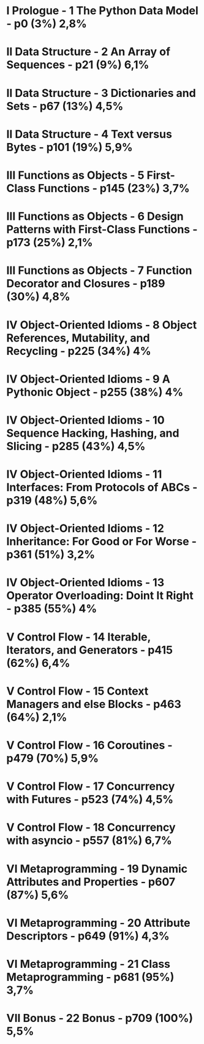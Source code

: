 <!-- *********************************************************************** -->
<!--                                                                         -->
<!--                                                      :::      ::::::::  -->
<!-- Fluent_Python.md                                   :+:      :+:    :+:  -->
<!--                                                  +:+ +:+         +:+    -->
<!-- By: ngoguey <ngoguey@student.42.fr>            +#+  +:+       +#+       -->
<!--                                              +#+#+#+#+#+   +#+          -->
<!-- Created: 2017/02/05 15:48:30 by ngoguey           #+#    #+#            -->
<!-- Updated: 2017/02/06 11:58:23 by ngoguey          ###   ########.fr      -->
<!--                                                                         -->
<!-- *********************************************************************** -->

# I Prologue - 1 The Python Data Model - p0 (3%) 2,8%
# II Data Structure - 2 An Array of Sequences - p21 (9%) 6,1%
# II Data Structure - 3 Dictionaries and Sets - p67 (13%) 4,5%
# II Data Structure - 4 Text versus Bytes - p101 (19%) 5,9%
# III Functions as Objects - 5 First-Class Functions - p145 (23%) 3,7%
# III Functions as Objects - 6 Design Patterns with First-Class Functions - p173 (25%) 2,1%
# III Functions as Objects - 7 Function Decorator and Closures - p189 (30%) 4,8%
# IV Object-Oriented Idioms - 8 Object References, Mutability, and Recycling - p225 (34%) 4%
# IV Object-Oriented Idioms - 9 A Pythonic Object - p255 (38%) 4%
# IV Object-Oriented Idioms - 10 Sequence Hacking, Hashing, and Slicing - p285 (43%) 4,5%
# IV Object-Oriented Idioms - 11 Interfaces: From Protocols of ABCs - p319 (48%) 5,6%
# IV Object-Oriented Idioms - 12 Inheritance: For Good or For Worse - p361 (51%) 3,2%
# IV Object-Oriented Idioms - 13 Operator Overloading: Doint It Right - p385 (55%) 4%
# V Control Flow - 14 Iterable, Iterators, and Generators - p415 (62%) 6,4%
# V Control Flow - 15 Context Managers and else Blocks - p463 (64%) 2,1%
# V Control Flow - 16 Coroutines - p479 (70%) 5,9%
# V Control Flow - 17 Concurrency with Futures - p523 (74%) 4,5%
# V Control Flow - 18 Concurrency with asyncio - p557 (81%) 6,7%
# VI Metaprogramming - 19 Dynamic Attributes and Properties - p607 (87%) 5,6%
# VI Metaprogramming - 20 Attribute Descriptors - p649 (91%) 4,3%
# VI Metaprogramming - 21 Class Metaprogramming - p681 (95%) 3,7%
# VII Bonus - 22 Bonus - p709 (100%) 5,5%
